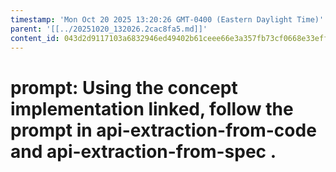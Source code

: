 ```yaml
---
timestamp: 'Mon Oct 20 2025 13:20:26 GMT-0400 (Eastern Daylight Time)'
parent: '[[../20251020_132026.2cac8fa5.md]]'
content_id: 043d2d9117103a6832946ed49402b61ceee66e3a357fb73cf0668e33effc44f2
---
```


# prompt: Using the concept implementation linked, follow the prompt in api-extraction-from-code and api-extraction-from-spec .
